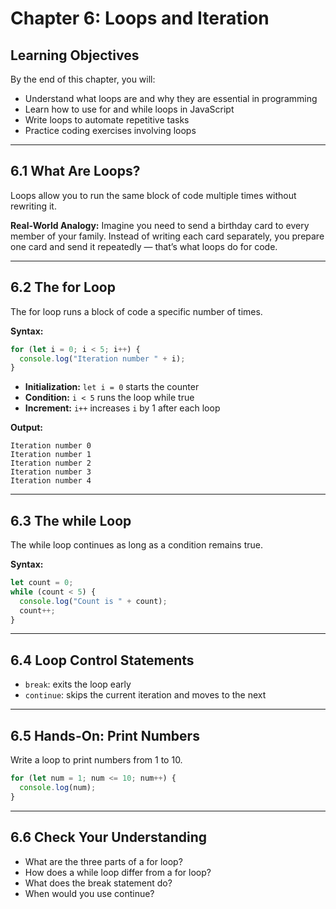 # Chapter 6: Loops and Iteration

## Learning Objectives
By the end of this chapter, you will:
- Understand what loops are and why they are essential in programming
- Learn how to use for and while loops in JavaScript
- Write loops to automate repetitive tasks
- Practice coding exercises involving loops

---

## 6.1 What Are Loops?
Loops allow you to run the same block of code multiple times without rewriting it.

**Real-World Analogy:**
Imagine you need to send a birthday card to every member of your family. Instead of writing each card separately, you prepare one card and send it repeatedly — that’s what loops do for code.

---

## 6.2 The for Loop
The for loop runs a block of code a specific number of times.

**Syntax:**
```javascript
for (let i = 0; i < 5; i++) {
  console.log("Iteration number " + i);
}
```
- **Initialization:** `let i = 0` starts the counter
- **Condition:** `i < 5` runs the loop while true
- **Increment:** `i++` increases `i` by 1 after each loop

**Output:**
```
Iteration number 0
Iteration number 1
Iteration number 2
Iteration number 3
Iteration number 4
```

---

## 6.3 The while Loop
The while loop continues as long as a condition remains true.

**Syntax:**
```javascript
let count = 0;
while (count < 5) {
  console.log("Count is " + count);
  count++;
}
```

---

## 6.4 Loop Control Statements
- `break`: exits the loop early
- `continue`: skips the current iteration and moves to the next

---

## 6.5 Hands-On: Print Numbers
Write a loop to print numbers from 1 to 10.

```javascript
for (let num = 1; num <= 10; num++) {
  console.log(num);
}
```

---

## 6.6 Check Your Understanding
- What are the three parts of a for loop?
- How does a while loop differ from a for loop?
- What does the break statement do?
- When would you use continue? 